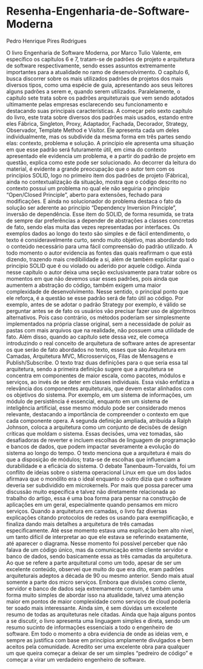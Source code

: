 # Resenha-Engenharia-de-Software-Moderna

Pedro Henrique Pires Rodrigues

O livro Engenharia de Software Moderna, por Marco Tulio Valente, em específico os capítulos 6 e 7, tratam-se de padrões de projeto e arquitetura de software respectivamente, sendo esses assuntos extremamente importantes para a atualidade no ramo de desenvolvimento. O capítulo 6, busca discorrer sobre os mais utilizados padrões de projetos dos mais diversos tipos, como uma espécie de guia, apresentando aos seus leitores alguns padrões a serem e, quando serem utilizados. Paralelamente, o capítulo sete trata sobre os padrões arquiteturais que vem sendo adotados ultimamente pelas empresas esclarecendo seu funcionamento e destacando suas principais características.
A começar pelo sexto capítulo do livro, este trata sobre diversos dos padrões mais usados, estando entre eles Fábrica, Singleton, Proxy, Adaptador, Fachada, Decorador, Strategy, Observador, Template Method e Visitor. Ele apresenta cada um deles individualmente, mas os subdivide da mesma forma em três partes sendo elas: contexto, problema e solução. A princípio ele apresenta uma situação em que esse padrão será futuramente útil, em cima do contexto apresentado ele evidencia um problema, e a partir do padrão de projeto em questão, explica como este pode ser solucionado.
Ao decorrer da leitura do material, é evidente a grande preocupação que o autor tem com os princípios SOLID, logo no primeiro item dos padrões de projeto (Fábrica), ainda no contextualização da situação, mostra que o código descrito no contexto possui um problema no qual ele não seguiria o princípio “Open/Closed Principle”, aberto para extensões, fechado para modificações. E ainda no solucionador do problema destaca o fato da solução ser aderente ao princípio “Dependency Inversion Principle”, inversão de dependência. Esse item do SOLID, de forma resumida, se trata de sempre dar preferências a depender de abstrações a classes concretas de fato, sendo elas muita das vezes representadas por interfaces.
Os exemplos dados ao longo do texto são simples e de fácil entendimento, o texto é consideravelmente curto, sendo muito objetivo, mas abordando todo o conteúdo necessário para uma fácil compreensão do padrão utilizado. A todo momento o autor evidencia as fontes das quais reafirmam o que está dizendo, trazendo mais credibilidade a si, além de também explicitar qual o princípio SOLID que é ou violado ou aderido por aquele código.
Ainda nesse capítulo o autor deixa uma seção exclusivamente para tratar sobre os momentos em que não devemos usar esses padrões, pois ainda que aumentem a abstração do código, também exigem uma maior complexidade de desenvolvimento. Nesse sentido, o principal ponto que ele reforça, é a questão se esse padrão será de fato útil ao código. Por exemplo, antes de se adotar o padrão Strategy por exemplo, é válido se perguntar antes se de fato os usuários vão precisar fazer uso de algoritmos alternativos. Pois caso contrário, os métodos poderiam ser simplesmente implementados na própria classe original, sem a necessidade de poluir as pastas com mais arquivos que na realidade, não possuem uma utilidade de fato.
Além disso, quando ao capítulo sete dessa vez, ele começa introduzindo o real conceito de arquitetura de software antes de apresentar os que serão de fato abordados no texto, esses que são Arquitetura em Camadas, Arquitetura MVC, Microsserviços, Filas de Mensagens e Publish/Subscribe.
O texto traz duas definições para o que seria essa tal arquitetura, sendo a primeira definição sugere que a arquitetura se concentra em componentes de maior escala, como pacotes, módulos e serviços, ao invés de se deter em classes individuais. Essa visão enfatiza a relevância dos componentes arquiteturais, que devem estar alinhados com os objetivos do sistema. Por exemplo, em um sistema de informações, um módulo de persistência é essencial, enquanto em um sistema de inteligência artificial, esse mesmo módulo pode ser considerado menos relevante, destacando a importância de compreender o contexto em que cada componente opera.
A segunda definição ampliada, atribuída a Ralph Johnson, coloca a arquitetura como um conjunto de decisões de design críticas que moldam o sistema. Essas decisões, uma vez tomadas, são desafiadoras de reverter e incluem escolhas de linguagem de programação e bancos de dados, que podem impactar severamente a evolução do sistema ao longo do tempo. O texto menciona que a arquitetura é mais do que a disposição de módulos; trata-se de escolhas que influenciam a durabilidade e a eficácia do sistema.
O debate Tanenbaum-Torvalds, foi um conflito de ideias sobre o sistema operacional Linux em que um dos lados afirmava que o monólito era o ideal enquanto o outro dizia que o software deveria ser subdividido em microkernels. Por mais que possa parecer uma discussão muito específica e talvez não diretamente relacionada ao trabalho do artigo, essa é uma boa forma para pensar na construção de aplicações em um geral, especialmente quando pensamos em micro serviços.
Quando a arquitetura em camadas, o livro faz diversas explicações citando protocolos de redes os usando para exemplificação, e finaliza dando mais detalhes a arquitetura de três camadas especificamente. Até esse momento estava uma explicação bem alto nível, um tanto difícil de interpretar ao que ele estava se referindo exatamente, até aparecer o diagrama. Nesse momento foi possível perceber que não falava de um código único, mas da comunicação entre cliente servidor e banco de dados, sendo basicamente essa as três camadas da arquitetura.
Ao que se refere a parte arquitetural como um todo, apesar de ser um excelente conteúdo, observei que muito do que era dito, eram padrões arquiteturais adeptos a década de 90 ou mesmo anterior. Sendo mais atual somente a parte dos micro serviços. Embora que divisões como cliente, servidor e banco de dados seja extremamente comum, é também uma forma muito simples de abordar isso na atualidade, talvez uma atenção maior em pontos de maior complexidade como serviços de cloud poderia ter soado mais interessante. Ainda sim, é sem dúvidas um excelente resumo de todas as arquiteturas nele citadas.
Ainda que haja alguns pontos a se discutir, o livro apresenta uma linguagem simples e direta, sendo um resumo sucinto de informações essenciais a todo o engenheiro de software. Em todo o momento a obra evidencia de onde as ideias vem, e sempre as justifica com base em princípios amplamente divulgados e bem aceitos pela comunidade. Acredito ser uma excelente obra para qualquer um que queira começar a deixar de ser um simples “pedreiro de código” e começar a virar um verdadeiro engenheiro de software.
